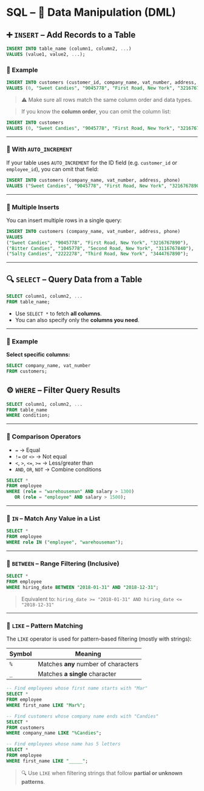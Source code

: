 # SQL – 📝 Data Manipulation (DML)

## ➕ `INSERT` – Add Records to a Table

```sql
INSERT INTO table_name (column1, column2, ...)
VALUES (value1, value2, ...);
```

### 🔸 Example

```sql
INSERT INTO customers (customer_id, company_name, vat_number, address, phone)
VALUES (0, "Sweet Candies", "9045778", "First Road, New York", "3216767890");
```

> ⚠️ Make sure all rows match the same column order and data types.

> If you know the **column order**, you can omit the column list:

```sql
INSERT INTO customers
VALUES (0, "Sweet Candies", "9045778", "First Road, New York", "3216767890");
```

---

### 🔄 With `AUTO_INCREMENT`

If your table uses `AUTO_INCREMENT` for the ID field (e.g. `customer_id` or `employee_id`), you can omit that field:

```sql
INSERT INTO customers (company_name, vat_number, address, phone)
VALUES ("Sweet Candies", "9045778", "First Road, New York", "3216767890");
```

---

### 🧾 Multiple Inserts

You can insert multiple rows in a single query:

```sql
INSERT INTO customers (company_name, vat_number, address, phone)
VALUES
("Sweet Candies", "9045778", "First Road, New York", "3216767890"),
("Bitter Candies", "1045778", "Second Road, New York", "3116767840"),
("Salty Candies", "2222278", "Third Road, New York", "3444767890");
```

---

## 🔍 `SELECT` – Query Data from a Table

```sql
SELECT column1, column2, ...
FROM table_name;
```

- Use `SELECT *` to fetch **all columns**.
- You can also specify only the **columns you need**.

---

### 🔸 Example

**Select specific columns:**

```sql
SELECT company_name, vat_number
FROM customers;
```

## ⚙️ `WHERE` – Filter Query Results

```sql
SELECT column1, column2, ...
FROM table_name
WHERE condition;
```

---

### 🔸 Comparison Operators

- `=` → Equal
- `!=` or `<>` → Not equal
- `<`, `>`, `<=`, `>=` → Less/greater than
- `AND`, `OR`, `NOT` → Combine conditions

```sql
SELECT *
FROM employee
WHERE (role = "warehouseman" AND salary > 1300)
   OR (role = "employee" AND salary > 1500);
```

---

### 🔹 `IN` – Match Any Value in a List

```sql
SELECT *
FROM employee
WHERE role IN ("employee", "warehouseman");
```

---

### 🔹 `BETWEEN` – Range Filtering (Inclusive)

```sql
SELECT *
FROM employee
WHERE hiring_date BETWEEN "2018-01-31" AND "2018-12-31";
```

> Equivalent to: `hiring_date >= "2018-01-31" AND hiring_date <= "2018-12-31"`

---

### 🔹 `LIKE` – Pattern Matching

The `LIKE` operator is used for pattern-based filtering (mostly with strings):

| Symbol | Meaning                              |
| ------ | ------------------------------------ |
| `%`    | Matches **any** number of characters |
| `_`    | Matches **a single** character       |

```sql
-- Find employees whose first name starts with "Mar"
SELECT *
FROM employee
WHERE first_name LIKE "Mar%";

-- Find customers whose company name ends with "Candies"
SELECT *
FROM customers
WHERE company_name LIKE "%Candies";

-- Find employees whose name has 5 letters
SELECT *
FROM employee
WHERE first_name LIKE "_____";
```

> 🔍 Use `LIKE` when filtering strings that follow **partial or unknown patterns**.
